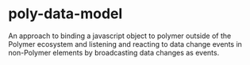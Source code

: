 # poly-data-model

An approach to binding a javascript object to polymer outside of the Polymer ecosystem and listening and reacting to data change events in non-Polymer elements by broadcasting data changes as events.
